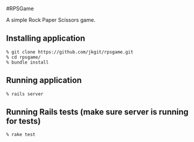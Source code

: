 #RPSGame

A simple Rock Paper Scissors game.

## Installing application

	% git clone https://github.com/jkgit/rpsgame.git
	% cd rpsgame/
	% bundle install
	
## Running application

    % rails server
    
## Running Rails tests (make sure server is running for tests)

    % rake test    
